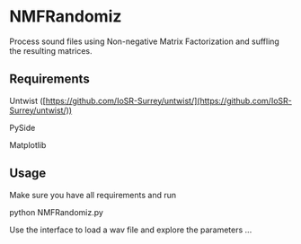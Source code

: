 NMFRandomiz
===========

Process sound files using Non-negative Matrix Factorization and suffling the resulting matrices. 


Requirements
------------
Untwist ([https://github.com/IoSR-Surrey/untwist/](https://github.com/IoSR-Surrey/untwist/))

PySide

Matplotlib


Usage
-----
Make sure you have all requirements and run 

python NMFRandomiz.py

Use the interface to load a wav file and explore the parameters ...
